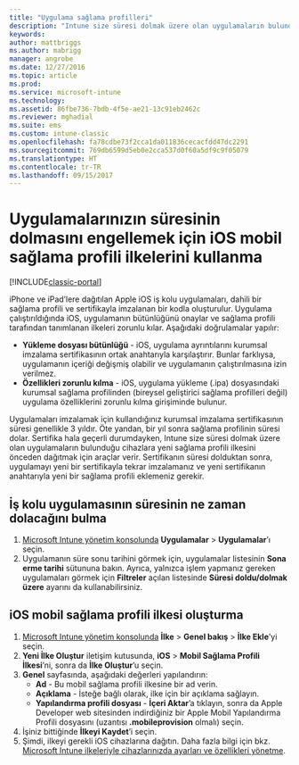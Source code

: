 ```yaml
---
title: "Uygulama sağlama profilleri"
description: "Intune size süresi dolmak üzere olan uygulamaların bulunduğu cihazlara yeni sağlama profili ilkesini önceden dağıtmak için araçlar verir."
keywords: 
author: mattbriggs
ms.author: mabrigg
manager: angrobe
ms.date: 12/27/2016
ms.topic: article
ms.prod: 
ms.service: microsoft-intune
ms.technology: 
ms.assetid: 86fbe736-7bdb-4f5e-ae21-13c91eb2462c
ms.reviewer: mghadial
ms.suite: ems
ms.custom: intune-classic
ms.openlocfilehash: fa78cdbe73f2cca1da011836cecacfdd47dc2291
ms.sourcegitcommit: 769db6599d5eb0e2cca537d0f60a5df9c9f05079
ms.translationtype: HT
ms.contentlocale: tr-TR
ms.lasthandoff: 09/15/2017
---
```

# <a name="use-ios-mobile-provisioning-profile-policies-to-prevent-your-apps-from-expiring"></a>Uygulamalarınızın süresinin dolmasını engellemek için iOS mobil sağlama profili ilkelerini kullanma

[!INCLUDE[classic-portal](../includes/classic-portal.md)]

iPhone ve iPad’lere dağıtılan Apple iOS iş kolu uygulamaları, dahili bir sağlama profili ve sertifikayla imzalanan bir kodla oluşturulur. Uygulama çalıştırıldığında iOS, uygulamanın bütünlüğünü onaylar ve sağlama profili tarafından tanımlanan ilkeleri zorunlu kılar. Aşağıdaki doğrulamalar yapılır:

- **Yükleme dosyası bütünlüğü** - iOS, uygulama ayrıntılarını kurumsal imzalama sertifikasının ortak anahtarıyla karşılaştırır. Bunlar farklıysa, uygulamanın içeriği değişmiş olabilir ve uygulamanın çalıştırılmasına izin verilmez.
- **Özellikleri zorunlu kılma** - iOS, uygulama yükleme (.ipa) dosyasındaki kurumsal sağlama profilinden (bireysel geliştirici sağlama profilleri değil) uygulama özelliklerini zorunlu kılma girişiminde bulunur.


Uygulamaları imzalamak için kullandığınız kurumsal imzalama sertifikasının süresi genellikle 3 yıldır. Öte yandan, bir yıl sonra sağlama profilinin süresi dolar. Sertifika hala geçerli durumdayken, Intune size süresi dolmak üzere olan uygulamaların bulunduğu cihazlara yeni sağlama profili ilkesini önceden dağıtmak için araçlar verir.
Sertifikanın süresi dolduktan sonra, uygulamayı yeni bir sertifikayla tekrar imzalamanız ve yeni sertifikanın anahtarıyla yeni bir sağlama profili eklemeniz gerekir.



## <a name="how-to-find-out-when-a-line-of-business-app-will-expire"></a>İş kolu uygulamasının süresinin ne zaman dolacağını bulma

1. [Microsoft Intune yönetim konsolunda](https://manage.microsoft.com) **Uygulamalar** > **Uygulamalar**’ı seçin.
2. Uygulamanın süre sonu tarihini görmek için, uygulamalar listesinin **Sona erme tarihi** sütununa bakın. Ayrıca, yalnızca işlem yapmanız gereken uygulamaları görmek için **Filtreler** açılan listesinde **Süresi doldu/dolmak üzere** ayarını da kullanabilirsiniz.

## <a name="how-to-create-an-ios-mobile-provisioning-profile-policy"></a>iOS mobil sağlama profili ilkesi oluşturma


1. [Microsoft Intune yönetim konsolunda](https://manage.microsoft.com) **İlke** > **Genel bakış** > **İlke Ekle**’yi seçin.
2. **Yeni İlke Oluştur** iletişim kutusunda, **iOS** > **Mobil Sağlama Profili İlkesi**’ni, sonra da **İlke Oluştur**’u seçin.
3. **Genel** sayfasında, aşağıdaki değerleri yapılandırın:
    - **Ad** - Bu mobil sağlama profili ilkesine bir ad verin.
    - **Açıklama** - İsteğe bağlı olarak, ilke için bir açıklama sağlayın.
    - **Yapılandırma profili dosyası** - **İçeri Aktar**’a tıklayın, sonra da Apple Developer web sitesinden indirdiğiniz bir Apple Mobil Yapılandırma Profili dosyasını (uzantısı **.mobileprovision** olmalı) seçin.
4. İşiniz bittiğinde **İlkeyi Kaydet**’i seçin.
5. Şimdi, ilkeyi gerekli iOS cihazlarına dağıtın. Daha fazla bilgi için bkz. [Microsoft Intune ilkeleriyle cihazlarınızda ayarları ve özellikleri yönetme](manage-settings-and-features-on-your-devices-with-microsoft-intune-policies.md).
